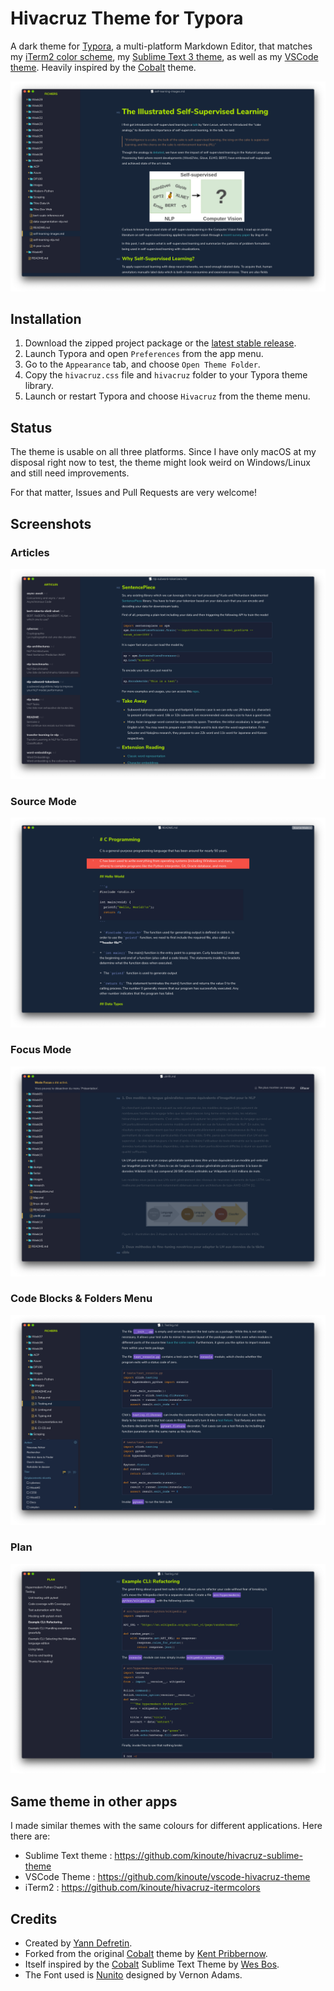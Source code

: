 

# Hivacruz Theme for Typora

A dark theme for [Typora](https://typora.io), a multi-platform Markdown Editor, that matches my [iTerm2 color scheme](https://github.com/kinoute/hivacruz-itermcolors), my [Sublime Text 3 theme](https://github.com/kinoute/hivacruz-sublime-theme),  as well as my [VSCode theme](https://github.com/kinoute/vscode-hivacruz-theme). Heavily inspired by the [Cobalt](https://github.com/elitistsnob/typora-cobalt-theme) theme.

![](images/standard.png)

## Installation

1. Download the zipped project package or the [latest stable release](https://github.com/kinoute/typora-hivacruz-theme/releases).
2. Launch Typora and open `Preferences` from the app menu.
3. Go to the `Appearance` tab, and choose `Open Theme Folder`.
4. Copy the `hivacruz.css` file and `hivacruz` folder to your Typora theme library.
5. Launch or restart Typora and choose `Hivacruz` from the theme menu.

## Status

The theme is usable on all three platforms. Since I have only macOS at my disposal right now to test, the theme might look weird on Windows/Linux and still need improvements.

For that matter, Issues and Pull Requests are very welcome!

## Screenshots

### Articles

![](images/articles.png)

###  Source Mode

![](images/sourcemode.png)

### Focus Mode

![](images/focusmode.png)

### Code Blocks & Folders Menu

![](images/codefolders.png)

### Plan

![](images/plan.png)

## Same theme in other apps

I made similar themes with the same colours for different applications. Here there are:

- Sublime Text theme : https://github.com/kinoute/hivacruz-sublime-theme
- VSCode Theme : https://github.com/kinoute/vscode-hivacruz-theme
- iTerm2 : https://github.com/kinoute/hivacruz-itermcolors

## Credits

* Created by [Yann Defretin](https://github.com/kinoute).
* Forked from the original [Cobalt](https://github.com/elitistsnob/typora-cobalt-theme) theme by [Kent Pribbernow](https://www.github.com/elitistsnob).
* Itself inspired by the [Cobalt](https://github.com/wesbos/cobalt2) Sublime Text Theme by [Wes Bos](https://github.com/wesbos).
* The Font used is [Nunito](https://fonts.google.com/specimen/Nunito) designed by Vernon Adams.

